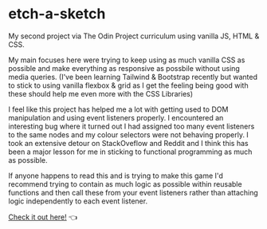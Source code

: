 # etch-a-sketch

My second project via The Odin Project curriculum using vanilla JS, HTML & CSS.

My main focuses here were trying to keep using as much vanilla CSS as possible and make everything as responsive as possbile without using media queries. (I've been learning Tailwind & Bootstrap recently but wanted to stick to using vanilla flexbox & grid as I get the feeling being good with these should help me even more with the CSS Libraries)

I feel like this project has helped me a lot with getting used to DOM manipulation and using event listeners properly. I encountered an interesting bug where it turned out I had assigned too many event listeners to the same nodes and my colour selectors were not behaving properly. I took an extensive detour on StackOveflow and Reddit and I think this has been a major lesson for me in sticking to functional programming as much as possible.

If anyone happens to read this and is trying to make this game I'd recommend trying to contain as much logic as possible within reusable functions and then call these from your event listeners rather than attaching logic independently to each event listener. 

[Check it out here!](https://casssb.github.io/etch-a-sketch/) :point_left:
